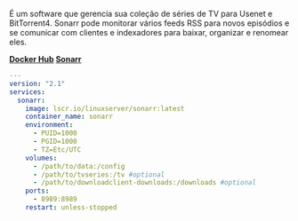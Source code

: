 É um software que gerencia sua coleção de séries de TV para Usenet e BitTorrent4. Sonarr pode monitorar vários feeds RSS para novos episódios e se comunicar com clientes e indexadores para baixar, organizar e renomear eles.

**[Docker Hub](https://hub.docker.com/r/linuxserver/sonarr) [Sonarr](https://sonarr.tv/)**

```yaml
---
version: "2.1"
services:
  sonarr:
    image: lscr.io/linuxserver/sonarr:latest
    container_name: sonarr
    environment:
      - PUID=1000
      - PGID=1000
      - TZ=Etc/UTC
    volumes:
      - /path/to/data:/config
      - /path/to/tvseries:/tv #optional
      - /path/to/downloadclient-downloads:/downloads #optional
    ports:
      - 8989:8989
    restart: unless-stopped
```
